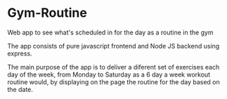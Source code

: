 # Gym-Routine

Web app to see what's scheduled in for the day as a routine in the gym

The app consists of pure javascript frontend and Node JS backend using express.

The main purpose of the app is to deliver a diferent set of exercises each day of the week, from Monday to Saturday as a 6 day a week workout routine would, by displaying on the page the routine for the day based on the date.

